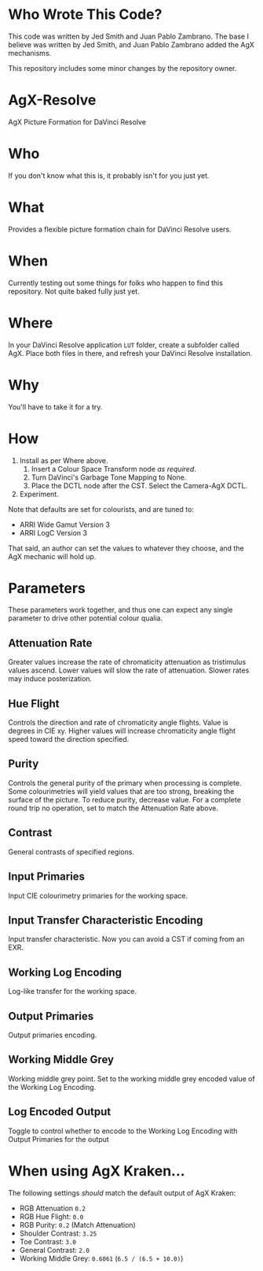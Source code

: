 # Who Wrote This Code?

This code was written by Jed Smith and Juan Pablo Zambrano. The base I believe was written by Jed Smith, and Juan Pablo Zambrano added the AgX mechanisms.

This repository includes some minor changes by the repository owner.

# AgX-Resolve

AgX Picture Formation for DaVinci Resolve

# Who

If you don't know what this is, it probably isn't for you just yet.

# What

Provides a flexible picture formation chain for DaVinci Resolve users.

# When

Currently testing out some things for folks who happen to find this repository. Not quite baked fully just yet.

# Where

In your DaVinci Resolve application `LUT` folder, create a subfolder called AgX. Place both files in there, and refresh your DaVinci Resolve installation.

# Why

You'll have to take it for a try.

# How

  1. Install as per Where above.
      1. Insert a Colour Space Transform node *as required*.
      1. Turn DaVinci's Garbage Tone Mapping to None.
      1. Place the DCTL node after the CST. Select the Camera-AgX DCTL.
2. Experiment.

Note that defaults are set for colourists, and are tuned to:
  * ARRI Wide Gamut Version 3
  * ARRI LogC Version 3

That said, an author can set the values to whatever they choose, and the AgX mechanic will hold up.

# Parameters
These parameters work together, and thus one can expect any single parameter to drive other potential colour qualia.

## Attenuation Rate
Greater values increase the rate of chromaticity attenuation as tristimulus values ascend. Lower values will slow the rate of attenuation. Slower rates may induce posterization.

## Hue Flight
Controls the direction and rate of chromaticity angle flights. Value is degrees in CIE xy. Higher values will increase chromaticity angle flight speed toward the direction specified.

## Purity
Controls the general purity of the primary when processing is complete. Some colourimetries will yield values that are too strong, breaking the surface of the picture. To reduce purity, decrease value. For a complete round trip no operation, set to match the Attenuation Rate above.

## Contrast
General contrasts of specified regions.

## Input Primaries
Input CIE colourimetry primaries for the working space.

## Input Transfer Characteristic Encoding
Input transfer characteristic. Now you can avoid a CST if coming from an EXR.

## Working Log Encoding
Log-like transfer for the working space.

## Output Primaries
Output primaries encoding.

## Working Middle Grey
Working middle grey point. Set to the working middle grey encoded value of the Working Log Encoding.

## Log Encoded Output
Toggle to control whether to encode to the Working Log Encoding with Output Primaries for the output

# When using AgX Kraken...

The following settings *should* match the default output of AgX Kraken:
  * RGB Attenuation `0.2`
  * RGB Hue Flight: `0.0`
  * RGB Purity: `0.2` (Match Attenuation)
  * Shoulder Contrast: `3.25`
  * Toe Contrast: `3.0`
  * General Contrast: `2.0`
  * Working Middle Grey: `0.6061` (`6.5 / (6.5 + 10.0)`)